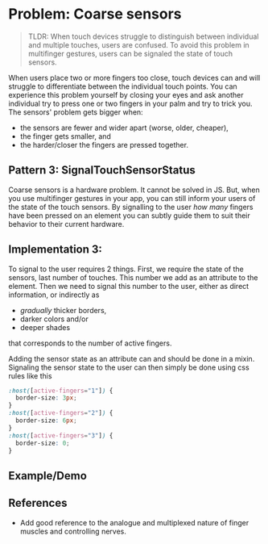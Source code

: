 # Problem: Coarse sensors

> TLDR: When touch devices struggle to distinguish between individual and multiple touches,
 users are confused. To avoid this problem in multifinger gestures, users can be signaled the state of touch sensors.

When users place two or more fingers too close, 
touch devices can and will struggle to differentiate between the individual touch points.
You can experience this problem yourself by closing your eyes and ask another individual try to press one or two fingers
in your palm and try to trick you.
The sensors' problem gets bigger when:
* the sensors are fewer and wider apart (worse, older, cheaper),
* the finger gets smaller, and
* the harder/closer the fingers are pressed together.

## Pattern 3: SignalTouchSensorStatus

Coarse sensors is a hardware problem. It cannot be solved in JS.
But, when you use multifinger gestures in your app, 
you can still inform your users of the state of the touch sensors.
By signalling to the user *how many* fingers have been pressed on an element
you can subtly guide them to suit their behavior to their current hardware.

## Implementation 3: 

To signal to the user requires 2 things. First, we require the state of the sensors, last number of touches.
This number we add as an attribute to the element.
Then we need to signal this number to the user, either as direct information, or indirectly as 
* *gradually* thicker borders, 
* darker colors and/or 
* deeper shades 

that corresponds to the number of active fingers.

Adding the sensor state as an attribute can and should be done in a mixin. 
Signaling the sensor state to the user can then simply be done using css rules like this

```css
:host([active-fingers="1"]) {
  border-size: 3px;
}
:host([active-fingers="2"]) {
  border-size: 6px;
}
:host([active-fingers="3"]) {
  border-size: 0;
}
```

## Example/Demo

## References

* Add good reference to the analogue and multiplexed nature of finger muscles and controlling nerves.